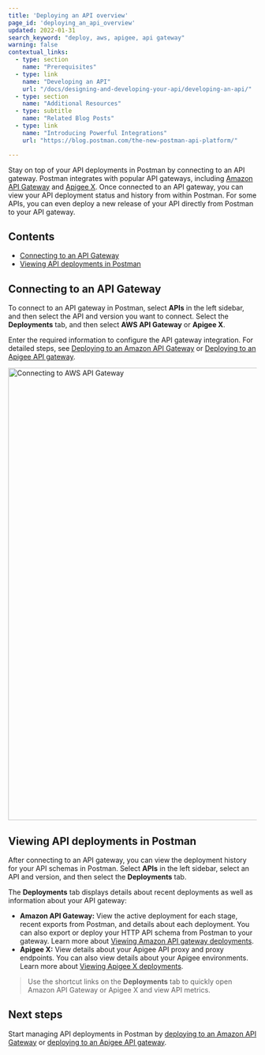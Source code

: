 ```yaml
---
title: 'Deploying an API overview'
page_id: 'deploying_an_api_overview'
updated: 2022-01-31
search_keyword: "deploy, aws, apigee, api gateway"
warning: false
contextual_links:
  - type: section
    name: "Prerequisites"
  - type: link
    name: "Developing an API"
    url: "/docs/designing-and-developing-your-api/developing-an-api/"
  - type: section
    name: "Additional Resources"
  - type: subtitle
    name: "Related Blog Posts"
  - type: link
    name: "Introducing Powerful Integrations"
    url: "https://blog.postman.com/the-new-postman-api-platform/"

---
```


Stay on top of your API deployments in Postman by connecting to an API gateway. Postman integrates with popular API gateways, including [Amazon API Gateway](https://aws.amazon.com/api-gateway/) and [Apigee X](https://cloud.google.com/apigee). Once connected to an API gateway, you can view your API deployment status and history from within Postman. For some APIs, you can even deploy a new release of your API directly from Postman to your API gateway.

## Contents

* [Connecting to an API Gateway](#connecting-to-an-api-gateway)
* [Viewing API deployments in Postman](#viewing-api-deployments-in-postman)

## Connecting to an API Gateway

To connect to an API gateway in Postman, select **APIs** in the left sidebar, and then select the API and version you want to connect. Select the **Deployments** tab, and then select **AWS API Gateway** or **Apigee X**.

Enter the required information to configure the API gateway integration. For detailed steps, see [Deploying to an Amazon API Gateway](/docs/designing-and-developing-your-api/deploying-an-api/deploying-an-api-aws/) or [Deploying to an Apigee API gateway](/docs/designing-and-developing-your-api/deploying-an-api/deploying-an-api-apigee/).

<img alt="Connecting to AWS API Gateway" src="https://assets.postman.com/postman-docs/deployments-api-gateway-v9-11.jpg" width="916px"/>

## Viewing API deployments in Postman

After connecting to an API gateway, you can view the deployment history for your API schemas in Postman. Select **APIs** in the left sidebar, select an API and version, and then select the **Deployments** tab.

The **Deployments** tab displays details about recent deployments as well as information about your API gateway:

* **Amazon API Gateway:** View the active deployment for each stage, recent exports from Postman, and details about each deployment. You can also export or deploy your HTTP API schema from Postman to your gateway. Learn more about [Viewing Amazon API gateway deployments](/docs/designing-and-developing-your-api/deploying-an-api/deploying-an-api-aws/#viewing-amazon-api-gateway-deployments).
* **Apigee X:** View details about your Apigee API proxy and proxy endpoints. You can also view details about your Apigee environments. Learn more about [Viewing Apigee X deployments](/docs/designing-and-developing-your-api/deploying-an-api/deploying-an-api-apigee/#viewing-apigee-x-deployments).

> Use the shortcut links on the **Deployments** tab to quickly open Amazon API Gateway or Apigee X and view API metrics.

## Next steps

Start managing API deployments in Postman by [deploying to an Amazon API Gateway](/docs/designing-and-developing-your-api/deploying-an-api/deploying-an-api-aws/) or [deploying to an Apigee API gateway](/docs/designing-and-developing-your-api/deploying-an-api/deploying-an-api-apigee/).
